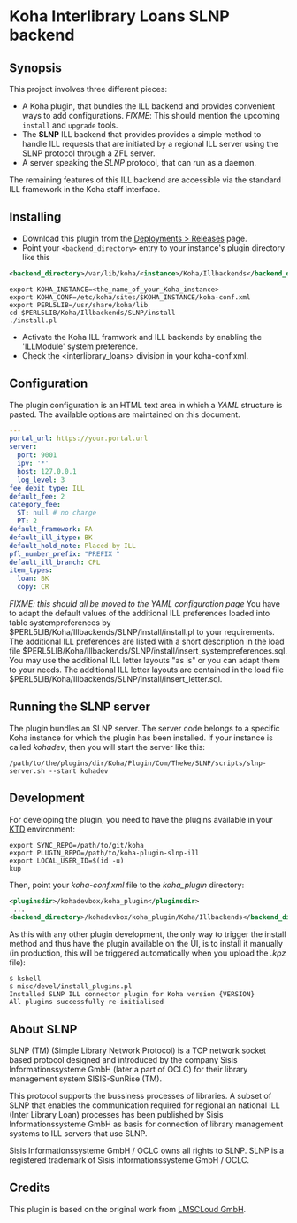 # Koha Interlibrary Loans SLNP backend
## Synopsis

This project involves three different pieces:

* A Koha plugin, that bundles the ILL backend and provides convenient ways to add configurations.
  _FIXME_: This should mention the upcoming `install` and `upgrade` tools.
* The **SLNP** ILL backend that provides provides a simple method to handle ILL requests that
  are initiated by a regional ILL server using the SLNP protocol through a ZFL server.
* A server speaking the _SLNP_ protocol, that can run as a daemon.

The remaining features of this ILL backend are accessible via the standard ILL framework in the Koha staff interface.

## Installing

* Download this plugin from the [Deployments > Releases](https://gitlab.com/thekesolutions/plugins/slnp/koha-plugin-slnp-ill/-/releases) page.
* Point your `<backend_directory>` entry to your instance's plugin directory like this

```xml
<backend_directory>/var/lib/koha/<instance>/Koha/Illbackends</backend_directory>
```

```shell
export KOHA_INSTANCE=<the_name_of_your_Koha_instance>
export KOHA_CONF=/etc/koha/sites/$KOHA_INSTANCE/koha-conf.xml
export PERL5LIB=/usr/share/koha/lib
cd $PERL5LIB/Koha/Illbackends/SLNP/install
./install.pl
```

* Activate the Koha ILL framwork and ILL backends by enabling the 'ILLModule' system preference.
* Check the <interlibrary_loans> division in your koha-conf.xml.

## Configuration

The plugin configuration is an HTML text area in which a _YAML_ structure is pasted. The available options
are maintained on this document.

```yaml
---
portal_url: https://your.portal.url
server:
  port: 9001
  ipv: '*'
  host: 127.0.0.1
  log_level: 3
fee_debit_type: ILL
default_fee: 2
category_fee:
  ST: null # no charge
  PT: 2
default_framework: FA
default_ill_itype: BK
default_hold_note: Placed by ILL
pfl_number_prefix: "PREFIX "
default_ill_branch: CPL
item_types:
  loan: BK
  copy: CR
```

*FIXME: this should all be moved to the YAML configuration page*
You have to adapt the default values of the additional ILL preferences loaded into table systempreferences by $PERL5LIB/Koha/Illbackends/SLNP/install/install.pl to your requirements.
The additional ILL preferences are listed with a short description in the load file $PERL5LIB/Koha/Illbackends/SLNP/install/insert_systempreferences.sql.
You may use the additional ILL letter layouts "as is" or you can adapt them to your needs. 
The additional ILL letter layouts are contained in the load file $PERL5LIB/Koha/Illbackends/SLNP/install/insert_letter.sql.

## Running the SLNP server

The plugin bundles an SLNP server. The server code belongs to a specific Koha instance for which the plugin has been installed. If your instance is called _kohadev_, then you will start the server like this:

```shell
/path/to/the/plugins/dir/Koha/Plugin/Com/Theke/SLNP/scripts/slnp-server.sh --start kohadev
```
## Development

For developing the plugin, you need to have the plugins available in your [KTD](https://gitlab.com/koha-community/koha-testing-docker) environment:

```shell
export SYNC_REPO=/path/to/git/koha
export PLUGIN_REPO=/path/to/koha-plugin-slnp-ill
export LOCAL_USER_ID=$(id -u)
kup
```

Then, point your *koha-conf.xml* file to the *koha_plugin* directory:

```xml
<pluginsdir>/kohadevbox/koha_plugin</pluginsdir>
 ...
<backend_directory>/kohadevbox/koha_plugin/Koha/Illbackends</backend_directory>
```

As this with any other plugin development, the only way to trigger the install method
and thus have the plugin available on the UI, is to install it manually (in production,
this will be triggered automatically when you upload the *.kpz* file):

```shell
$ kshell
$ misc/devel/install_plugins.pl
Installed SLNP ILL connector plugin for Koha version {VERSION}
All plugins successfully re-initialised
```

## About SLNP

SLNP (TM) (Simple Library Network Protocol) is a TCP network socket based protocol designed and introduced by the company Sisis Informationssysteme GmbH (later a part of OCLC) for their library management system SISIS-SunRise (TM).

This protocol supports the bussiness processes of libraries. A subset of SLNP that enables the communication required for regional an national ILL (Inter Library Loan) processes has been published by Sisis Informationssysteme GmbH as basis for connection of library management systems to ILL servers that use SLNP.

Sisis Informationssysteme GmbH / OCLC owns all rights to SLNP. SLNP is a registered trademark of Sisis Informationssysteme GmbH / OCLC.

## Credits

This plugin is based on the original work from [LMSCLoud GmbH](https://github.com/LMSCloud/ILLSLNPKoha).

